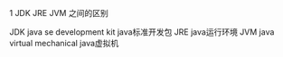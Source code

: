 1 JDK JRE  JVM 之间的区别

JDK  java se development kit java标准开发包
JRE  java运行环境
JVM  java virtual mechanical  java虚拟机




